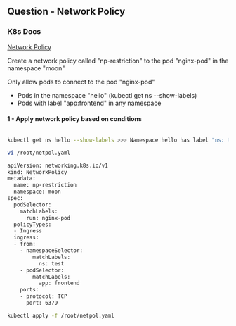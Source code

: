 ## Question - Network Policy

### K8s Docs

[Network Policy](https://kubernetes.io/docs/concepts/services-networking/network-policies/)

Create a network policy called "np-restriction" to the pod "nginx-pod" in the namespace "moon"

Only allow pods to connect to the pod "nginx-pod"
- Pods in the namespace "hello" (kubectl get ns --show-labels)
- Pods with label "app:frontend" in any namespace

#### 1 - Apply network policy based on conditions

```sh

kubectl get ns hello --show-labels >>> Namespace hello has label "ns: test"

vi /root/netpol.yaml

apiVersion: networking.k8s.io/v1
kind: NetworkPolicy
metadata:
  name: np-restriction
  namespace: moon
spec:
  podSelector:
    matchLabels:
      run: nginx-pod
  policyTypes:
  - Ingress
  ingress:
  - from:
    - namespaceSelector:
        matchLabels:
          ns: test
    - podSelector:
        matchLabels:
          app: frontend
    ports:
    - protocol: TCP
      port: 6379

kubectl apply -f /root/netpol.yaml

```

